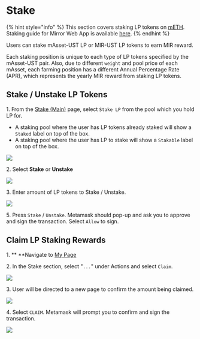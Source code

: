 # Stake

{% hint style="info" %}
This section covers staking LP tokens on [mETH](https://eth.mirror.finance). \
Staking guide for Mirror Web App is available [here](broken-reference).
{% endhint %}

Users can stake mAsset-UST LP or MIR-UST LP tokens to earn MIR reward.&#x20;

Each staking position is unique to each type of LP tokens specified by the mAsset-UST pair. Also, due to different `weight` and pool price of each mAsset, each farming position has a different Annual Percentage Rate (APR), which represents the yearly MIR reward from staking LP tokens.

## Stake / Unstake LP Tokens

1\. From the [Stake (Main)](https://eth.mirror.finance) page, select `Stake LP` from the pool which you hold LP for.&#x20;

* A staking pool where the user has LP tokens already staked will show a `Staked` label on top of the box.
* A staking pool where the user has LP to stake will show a `Stakable` label on top of the box.

![](<../../.gitbook/assets/image (102).png>)

2\. Select **Stake** or **Unstake**

![](<../../.gitbook/assets/image (4).png>)

3\. Enter amount of LP tokens to Stake / Unstake.&#x20;

![](<../../.gitbook/assets/image (3).png>)

5\. Press `Stake` / `Unstake`. Metamask should pop-up and ask you to approve and sign the transaction. Select `Allow` to sign.

## **Claim LP Staking Rewards**

1\. ** **Navigate to [My Page](https://eth.mirror.finance/my)

2\. In the Stake section, select "`...`" under Actions and select `Claim`.

![](<../../.gitbook/assets/image (95).png>)

3\. User will be directed to a new page to confirm the amount being claimed.

![](<../../.gitbook/assets/image (93).png>)

4\. Select `CLAIM`. Metamask will prompt you to confirm and sign the transaction.&#x20;

![](<../../.gitbook/assets/image (94).png>)
